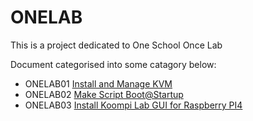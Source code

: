 # ONELAB

This is a project dedicated to One School Once Lab 

Document categorised into some catagory below:

*   ONELAB01 [Install and Manage KVM](/filemd/install-kvm.md) 
*   ONELAB02 [Make Script Boot@Startup](/filemd/startup-boot-script.md)
*   ONELAB03 [Install Koompi Lab GUI for Raspberry PI4](/filemd/install-Koompi-lab-GUI-rpi4.md)

